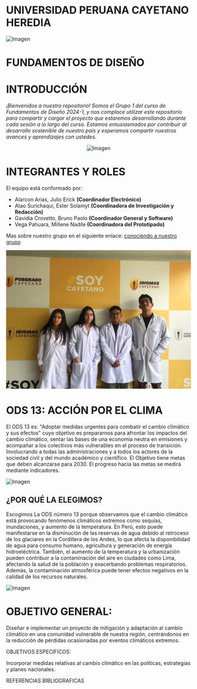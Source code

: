 
# UNIVERSIDAD PERUANA CAYETANO HEREDIA

<img src="https://semanadelcannabis.cayetano.edu.pe/assets/img/logo-upch.png" alt="Imagen" width="400px"> 

# FUNDAMENTOS DE DISEÑO

# INTRODUCCIÓN

*¡Bienvenidos a nuestro repositorio! Somos el Grupo 1 del curso de Fundamentos de Diseño 2024-1, y nos complace utilizar este repositorio para compartir y cargar el proyecto que estaremos desarrollando durante cada sesión a lo largo del curso. Estamos entusiasmados por contribuir al desarrollo sostenible de nuestro país y esperamos compartir nuestros avances y aprendizajes con ustedes.*

<div style="text-align:center;">
    <img src="https://www.parlamentoandino.org/images/servicios/informacion/ODS.jpg" alt="Imagen" width="700px">
</div>



# INTEGRANTES Y ROLES

El equipo está conformado por: 

- Alarcon Arias, Julio Erick **(Coordinador Electrónico)**
- Atao Surichaqui, Ester Solamyt **(Coordinadora de Investigación y Redacción)**
- Gavidia Crovetto, Bruno Paolo **(Coordinador General y Software)**
- Vega Pahuara, Millene Nadile **(Coordinadora del Prototipado)**

Mas sobre nuestro grupo en el siguiente enlace: [conociendo a nuestro grupo](https://github.com/BrunoXIII-Gav/FDD_1/blob/main/Fundamentos_de_Dise%C3%B1o/Entregables/Sobre_nuestro_grupo.md)

<div style="text-align:center;">
    <img src="Archivos_de_FDD/Imagenes/Foto_integrantes_FDD.jpg" alt="Imagen" width="600px">
</div>


# ODS 13: ACCIÓN POR EL CLIMA

El ODS 13 es: "Adoptar medidas urgentes para combatir el cambio climático y sus efectos" cuyo objetivo es prepararnos para afrontar los impactos del cambio climático, sentar las bases de una economía neutra en emisiones y acompañar a los colectivos más vulnerables en el proceso de transición. Involucrando a todas las administraciones y a todos los actores de la sociedad civil y del mundo académico y científico. El Objetivo tiene metas que deben alcanzarse para 2030. El progreso hacia las metas se medirá mediante indicadores.

![Imagen](https://www.isglobal.org/documents/10179/6939518/sdg+13+grande+es.jpg/cba42d02-4e25-4cc3-b045-a4f1a9f0ed40?t=1539694658000)

## ¿POR QUÉ LA ELEGIMOS?

Escogimos La ODS número 13 porque observamos que el cambio climático está provocando fenómenos climáticos extremos como sequías, inundaciones, y aumento de la temperatura. En Perú, esto puede manifestarse en la disminución de las reservas de agua debido al retroceso de los glaciares en la Cordillera de los Andes, lo que afecta la disponibilidad de agua para consumo humano, agricultura y generación de energía hidroeléctrica. También, el aumento de la temperatura y la urbanización pueden contribuir a la contaminación del aire en ciudades como Lima, afectando la salud de la población y exacerbando problemas respiratorios. Además, la contaminación atmosférica puede tener efectos negativos en la calidad de los recursos naturales.

<img src="https://www.dorsanfiltration.com/wp-content/uploads/2023/06/dorsan-filtration-medio-ambiente-sostenibilidad-compromiso-6-1024x862.jpg" alt="Imagen" width="600px">


# OBJETIVO GENERAL:

Diseñar e implementar un proyecto de mitigación y adaptación al cambio climático en una comunidad vulnerable de nuestra región, centrándonos en la reducción de pérdidas ocasionadas por eventos climáticos extremos.

OBJETIVOS ESPECIFICOS:

Incorporar medidas relativas al cambio climático en las políticas, estrategias y planes nacionales.


REFERENCIAS BIBLIOGRAFICAS
